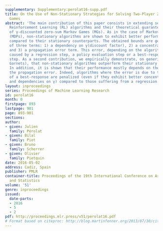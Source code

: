 ```yaml
---
supplementary: Supplementary:perolat16-supp.pdf
title: On the Use of Non-Stationary Strategies for Solving Two-Player Zero-Sum Markov
  Games
abstract: 'The main contribution of this paper consists in extending several non-stationary
  Reinforcement Learning (RL) algorithms and their theoretical guarantees to the case
  of γ-discounted zero-sum Markov Games (MGs). As in the case of Markov Decision Processes
  (MDPs), non-stationary algorithms are shown to exhibit better performance bounds
  compared to their stationary counterparts. The obtained bounds are generically composed
  of three terms: 1) a dependency on γ(discount factor), 2) a concentrability coefficient
  and 3) a propagation error term. This error, depending on the algorithm, can be
  caused by a regression step, a policy evaluation step or a best-response evaluation
  step. As a second contribution, we empirically demonstrate, on generic MGs (called
  Garnets), that non-stationary algorithms outperform their stationary counterparts.
  In addition, it is shown that their performance mostly depends on the nature of
  the propagation error. Indeed, algorithms where the error is due to the evaluation
  of a best-response are penalized (even if they exhibit better concentrability coefficients
  and dependencies on γ) compared to those suffering from a regression error.'
layout: inproceedings
series: Proceedings of Machine Learning Research
id: perolat16
month: 0
firstpage: 893
lastpage: 901
page: 893-901
sections: 
author:
- given: Julien
  family: Pérolat
- given: Bilal
  family: Piot
- given: Bruno
  family: Scherrer
- given: Olivier
  family: Pietquin
date: 2016-05-02
address: Cadiz, Spain
publisher: PMLR
container-title: Proceedings of the 19th International Conference on Artificial Intelligence
  and Statistics
volume: '51'
genre: inproceedings
issued:
  date-parts:
  - 2016
  - 5
  - 2
pdf: http://proceedings.mlr.press/v51/perolat16.pdf
# Format based on citeproc: http://blog.martinfenner.org/2013/07/30/citeproc-yaml-for-bibliographies/
---
```

